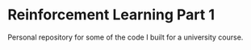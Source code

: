 # Reinforcement Learning Part 1
Personal repository for some of the code I built for a university course.